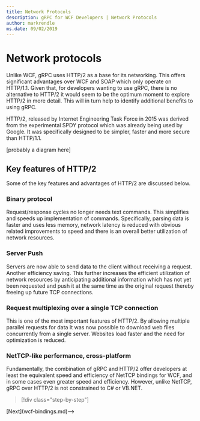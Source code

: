 ```yaml
---
title: Network Protocols
description: gRPC for WCF Developers | Network Protocols
author: markrendle
ms.date: 09/02/2019
---
```


# Network protocols

Unlike WCF, gRPC uses HTTP/2 as a base for its networking. This offers significant advantages over WCF and SOAP which only operate on HTTP/1.1. Given that, for developers wanting to use gRPC, there is no alternative to HTTP/2 it would seem to be the optimum moment to explore HTTP/2 in more detail. This will in turn help to identify additional benefits to using gRPC.

HTTP/2, released by Internet Engineering Task Force in 2015 was derived from the experimental SPDY protocol which was already being used by Google. It was specifically designed to be simpler, faster and more secure than HTTP/1.1.

[probably a diagram here]

## Key features of HTTP/2

Some of the key features and advantages of HTTP/2 are discussed below.

### Binary protocol

Request/response cycles no longer needs text commands. This simplifies and speeds up implementation of commands. Specifically, parsing data is faster and uses less memory, network latency is reduced with obvious related improvements to speed and there is an overall better utilization of network resources.

### Server Push

Servers are now able to send data to the client without receiving a request. Another efficiency saving. This further increases the efficient utilization of network resources by anticipating additional information which has not yet been requested and push it at the same time as the original request thereby freeing up future TCP connections.

### Request multiplexing over a single TCP connection

This is one of the most important features of HTTP/2. By allowing multiple parallel requests for data It was now possible to download web files concurrently from a single server. Websites load faster and the need for optimization is reduced.

### NetTCP-like performance, cross-platform

Fundamentally, the combination of gRPC and HTTP/2 offer developers at least the equivalent speed and efficiency of NetTCP bindings for WCF, and in some cases even greater speed and efficiency. However, unlike NetTCP, gRPC over HTTP/2 is not constrained to C# or VB.NET.

>[!div class="step-by-step"]
<!-->[Next](wcf-bindings.md)-->

